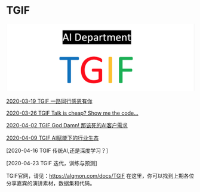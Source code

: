 # TGIF
![](./TGIF.Logo2.png "")

[2020-03-19 TGIF 一路同行感恩有你](2020-03-19/README.md)

[2020-03-26 TGIF Talk is cheap? Show me the code...](2020-03-26/README.md)

[2020-04-02 TGIF God Damn! 那该死的AI客户需求](2020-04-02/README.md)

[2020-04-09 TGIF AI赋能下的行业生态](2020-04-09/README.md)

[2020-04-16 TGIF 传统AI,还是深度学习？]

[2020-04-23 TGIF 迭代，训练与预测]

TGIF官网，请见：https://algmon.com/docs/TGIF
在这里，你可以找到上期各位分享嘉宾的演讲素材，数据集和代码。
